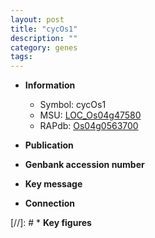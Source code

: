 ```yaml
---
layout: post
title: "cycOs1"
description: ""
category: genes
tags: 
---
```


* **Information**  
    + Symbol: cycOs1  
    + MSU: [LOC_Os04g47580](http://rice.uga.edu/cgi-bin/ORF_infopage.cgi?orf=LOC_Os04g47580)  
    + RAPdb: [Os04g0563700](https://rapdb.dna.affrc.go.jp/locus/?name=Os04g0563700)  

* **Publication**  

* **Genbank accession number**  

* **Key message**  

* **Connection**  

[//]: # * **Key figures**  


